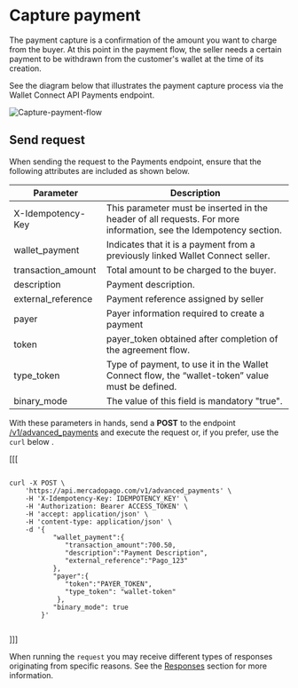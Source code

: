 # Capture payment

The payment capture is a confirmation of the amount you want to charge from the buyer. At this point in the payment flow, the seller needs a certain payment to be withdrawn from the customer's wallet at the time of its creation.

See the diagram below that illustrates the payment capture process via the Wallet Connect API Payments endpoint.

![Capture-payment-flow](/images/wallet-connect/captured-payment.en.png)

## Send request

When sending the request to the Payments endpoint, ensure that the following attributes are included as shown below.

| Parameter | Description |
| --- | --- |
| X-Idempotency-Key | This parameter must be inserted in the header of all requests. For more information, see the Idempotency section. |
| wallet_payment | Indicates that it is a payment from a previously linked Wallet Connect seller. |
| transaction_amount | Total amount to be charged to the buyer. |
| description | Payment description. |
| external_reference | Payment reference assigned by seller |
| payer | Payer information required to create a payment |
| token | payer_token obtained after completion of the agreement flow. |
| type_token | Type of payment, to use it in the Wallet Connect flow, the “wallet-token” value must be defined. |
| binary_mode | The value of this field is mandatory "true". |

With these parameters in hands, send a **POST** to the endpoint [/v1/advanced_payments](/developers/en/reference/wallet_connect/_advanced_payments/post) and execute the request or, if you prefer, use the `curl` below .

[[[
```curl

curl -X POST \
    'https://api.mercadopago.com/v1/advanced_payments' \
    -H 'X-Idempotency-Key: IDEMPOTENCY_KEY' \
    -H 'Authorization: Bearer ACCESS_TOKEN' \
    -H 'accept: application/json' \
    -H 'content-type: application/json' \
    -d '{
           "wallet_payment":{
              "transaction_amount":700.50,
              "description":"Payment Description",
              "external_reference":"Pago_123"     
           },
           "payer":{
              "token":"PAYER_TOKEN",
              "type_token": "wallet-token"
            },
           "binary_mode": true
        }'


```
]]]

When running the `request` you may receive different types of responses originating from specific reasons. See the [Responses](/developers/en/docs/wallet-connect/advanced-payments/capture-payment/returns) section for more information.
